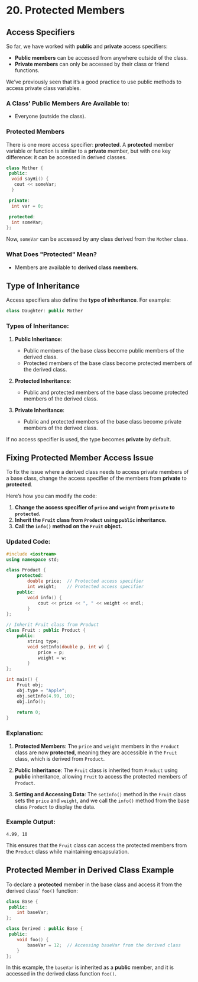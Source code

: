 # 20. Protected Members

## Access Specifiers

So far, we have worked with **public** and **private** access specifiers:

- **Public members** can be accessed from anywhere outside of the class.
- **Private members** can only be accessed by their class or friend functions.

We’ve previously seen that it’s a good practice to use public methods to access private class variables.

### A Class' Public Members Are Available to:
- Everyone (outside the class).

### Protected Members

There is one more access specifier: **protected**. A **protected** member variable or function is similar to a **private** member, but with one key difference: it can be accessed in derived classes.

```cpp
class Mother {
 public:
  void sayHi() {
   cout << someVar;
  }

 private:
  int var = 0;

 protected:
  int someVar;
};
```

Now, `someVar` can be accessed by any class derived from the `Mother` class.

### What Does "Protected" Mean?
- Members are available to **derived class members**.

## Type of Inheritance

Access specifiers also define the **type of inheritance**. For example:

```cpp
class Daughter: public Mother
```

### Types of Inheritance:
1. **Public Inheritance**: 
   - Public members of the base class become public members of the derived class.
   - Protected members of the base class become protected members of the derived class.

2. **Protected Inheritance**: 
   - Public and protected members of the base class become protected members of the derived class.

3. **Private Inheritance**: 
   - Public and protected members of the base class become private members of the derived class.

If no access specifier is used, the type becomes **private** by default.

## Fixing Protected Member Access Issue

To fix the issue where a derived class needs to access private members of a base class, change the access specifier of the members from **private** to **protected**.

Here’s how you can modify the code:

1. **Change the access specifier of `price` and `weight` from `private` to `protected`.**
2. **Inherit the `Fruit` class from `Product` using `public` inheritance.**
3. **Call the `info()` method on the `Fruit` object.**

### Updated Code:

```cpp
#include <iostream>
using namespace std;

class Product {
    protected:
        double price;  // Protected access specifier
        int weight;    // Protected access specifier
    public:
        void info() {
            cout << price << ", " << weight << endl;
        }
};

// Inherit Fruit class from Product
class Fruit : public Product {
    public:
        string type;
        void setInfo(double p, int w) {
            price = p;
            weight = w;
        }
};

int main() {
    Fruit obj;
    obj.type = "Apple";
    obj.setInfo(4.99, 10);
    obj.info();
    
    return 0;
}
```

### Explanation:
1. **Protected Members**: The `price` and `weight` members in the `Product` class are now **protected**, meaning they are accessible in the `Fruit` class, which is derived from `Product`.
   
2. **Public Inheritance**: The `Fruit` class is inherited from `Product` using **public** inheritance, allowing `Fruit` to access the protected members of `Product`.

3. **Setting and Accessing Data**: The `setInfo()` method in the `Fruit` class sets the `price` and `weight`, and we call the `info()` method from the base class `Product` to display the data.

### Example Output:
```
4.99, 10
```

This ensures that the `Fruit` class can access the protected members from the `Product` class while maintaining encapsulation.

## Protected Member in Derived Class Example

To declare a **protected** member in the base class and access it from the derived class' `foo()` function:

```cpp
class Base {
 public:
    int baseVar;
};

class Derived : public Base {
 public:
    void foo() {
        baseVar = 12;  // Accessing baseVar from the derived class
    }
};
```

In this example, the `baseVar` is inherited as a **public** member, and it is accessed in the derived class function `foo()`.
